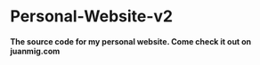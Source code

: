# Personal-Website-v2
#### The source code for my personal website. Come check it out on juanmig.com
